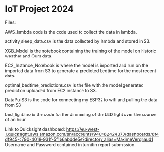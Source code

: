 # IoT Project 2024

Files:

AWS_lambda code is the code used to collect the data in lambda.

activity_sleep_data.csv is the data collected by lambda and stored in S3.

XGB_Model is the notebook containing the training of the model on historic weather and Oura data.

EC2_Instance_Notebook is where the model is imported and run on the imported data from S3 to generate a predicted bedtime for the most recent data.

optimal_bedtime_predictions.csv is the file with the model generated prediction uploaded from EC2 instance to S3.

DataPullS3 is the code for connecting my ESP32 to wifi and pulling the data from S3 

Led_light.ino is the code for the dimmming of the LED light over the course of an hour

Link to Quicksight dashboard:  https://eu-west-1.quicksight.aws.amazon.com/sn/accounts/940482424370/dashboards/8f4df945-c790-4018-931f-5f1b6abdde5e?directory_alias=MaximeVergnaud1
Username and Password contained in turnitin report submission.



